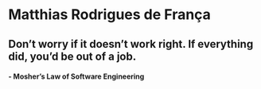 # Matthias Rodrigues de França

## Don’t worry if it doesn’t work right. If everything did, you’d be out of a job.
#### - Mosher’s Law of Software Engineering
